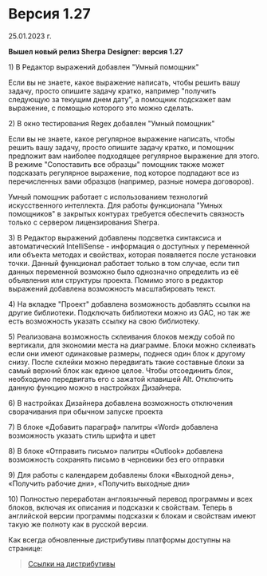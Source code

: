 # Версия 1.27

25.01.2023 г.

**Вышел новый релиз Sherpa** **Designer: версия 1.27**

1\)  В Редактор выражений добавлен "Умный помощник"

Если вы не знаете, какое выражение написать, чтобы решить вашу задачу, просто опишите задачу кратко, например "получить следующую за текущим днем дату", а помощник подскажет вам выражение, с помощью которого это можно сделать.

2\)  В окно тестирования Regex добавлен "Умный помощник"

Если вы не знаете, какое регулярное выражение написать, чтобы решить вашу задачу, просто опишите задачу кратко, и помощник предложит вам наиболее подходящее регулярное выражение для этого. В режиме "Сопоставить все образцы" помощник также может подсказать регулярное выражение, под которое подпадают все из перечисленных вами образцов (например, разные номера договоров).&#x20;

Умный помощник работает с использованием технологий искусственного интеллекта. Для работы функционала "Умных помощников" в закрытых контурах требуется обеспечить связность только с сервером лицензирования Sherpa.

3\)  В Редактор выражений добавлены подсветка синтаксиса и автоматический IntelliSense - информация о доступных у переменной или объекта методах и свойствах, которая появляется после установки точки. Данный функционал работает только в том случае, если тип данных переменной возможно было однозначно определить из её объявления или структуры проекта. Помимо этого в редактор выражений добавлена возможность масштабировать текст.

4\)  На вкладке "Проект" добавлена возможность добавлять ссылки на другие библиотеки. Подключать библиотеки можно из GAC, но так же есть возможность указать ссылку на свою библиотеку.

5\)  Реализована возможность склеивания блоков между собой по вертикали, для экономии места на диаграмме. Блоки можно склеивать если они имеют одинаковые размеры, поднеся один блок к другому снизу. После склейки можно передвигать такие составные блоки за самый верхний блок как единое целое. Чтобы отсоединить блок, необходимо передвигать его с зажатой клавишей Alt. Отключить данную функцию можно в настройках Дизайнера.

6\)  В настройках Дизайнера добавлена возможность отключения сворачивания при обычном запуске проекта

7\)  В блоке «Добавить параграф» палитры «Word» добавлена возможность указать стиль шрифта и цвет

8\)  В блоке «Отправить письмо» палитры «Outlook» добавлена возможность сохранять письмо в черновики без его отправки

9\)  Для работы с календарем добавлены блоки «Выходной день», «Получить рабочие дни», «Получить выходные дни»

10\)  Полностью переработан англоязычный перевод программы и всех блоков, включая их описания и подсказки к свойствам. Теперь в английской версии программы подсказки к блокам и свойствам имеют такую же полноту как в русской версии.

Как всегда обновленные дистрибутивы платформы доступны на странице:

> [Ссылки на дистрибутивы](../../ssylki-na-distributivy/)
